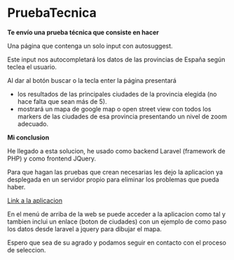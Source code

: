 # PruebaTecnica

**Te envío una prueba técnica que consiste en hacer**
 
Una página que contenga un solo input con autosuggest.

Este input nos autocompletará los datos de las provincias de España según teclea el usuario.

Al dar al botón buscar o la tecla enter la página presentará
-  los resultados de las principales ciudades de la provincia elegida (no hace falta que sean más de 5).
-  mostrará un mapa de google map o open street view con todos los markers de las ciudades de esa provincia presentando un nivel de zoom adecuado.

**Mi conclusion**

He llegado a esta solucion, he usado como backend Laravel (framework de PHP) y como frontend JQuery.

Para que hagan las pruebas que crean necesarias les dejo la aplicacion ya desplegada en un servidor propio para eliminar los problemas que pueda haber.

[Link a la aplicacion](http://shopception.tk/pruebaTecnica)

En el menú de arriba de la web se puede acceder a la aplicacion como tal y tambien inclui un enlace (boton de ciudades) con un ejemplo de como paso los datos desde laravel a jquery para dibujar el mapa.

Espero que sea de su agrado y podamos seguir en contacto con el proceso de seleccion.
